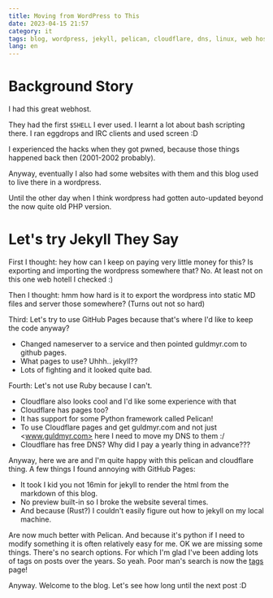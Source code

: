 ```yaml
---
title: Moving from WordPress to This
date: 2023-04-15 21:57
category: it
tags: blog, wordpress, jekyll, pelican, cloudflare, dns, linux, web hosting
lang: en
---
```


Background Story
===

I had this great webhost.

They had the first `$SHELL` I ever used. I learnt a lot about bash scripting there. I ran eggdrops and IRC clients and used screen :D

I experienced the hacks when they got pwned, because those things happened back then (2001-2002 probably).

Anyway, eventually I also had some websites with them and this blog used to live there in a wordpress.

Until the other day when I think wordpress had gotten auto-updated beyond the now quite old PHP version.

Let's try Jekyll They Say
===

First I thought: hey how can I keep on paying very little money for this? Is exporting and importing the wordpress somewhere that? No. At least not on this one web hotell I checked :)

Then I thought: hmm how hard is it to export the wordpress into static MD files and server those somewhere? (Turns out not so hard)

Third: Let's try to use GitHub Pages because that's where I'd like to keep the code anyway?

- Changed nameserver to a service and then pointed guldmyr.com to github pages.
- What pages to use? Uhhh.. jekyll??
- Lots of fighting and it looked quite bad.

 Fourth: Let's not use Ruby because I can't.

- Cloudflare also looks cool and I'd like some experience with that
- Cloudflare has pages too?
- It has support for some Python framework called Pelican!
- To use Cloudflare pages and get guldmyr.com and not just <www.guldmyr.com> here I need to move my DNS to them :/
- Cloudflare has free DNS? Why did I pay a yearly thing in advance???

 Anyway, here we are and I'm quite happy with this pelican and cloudflare thing. A few things I found annoying with GitHub Pages:

- It took I kid you not 16min for jekyll to render the html from the markdown of this blog.
- No preview built-in so I broke the website several times.
- And because (Rust?) I couldn't easily figure out how to jekyll on my local machine.

 Are now much better with Pelican. And because it's python if I need to modify something it is often relatively easy for me. OK we are missing some things. There's no search options. For which I'm glad I've been adding lots of tags on posts over the years. So yeah. Poor man's search is now the [tags](tags/) page!

 Anyway. Welcome to the blog. Let's see how long until the next post :D
